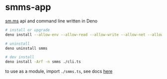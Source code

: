 # smms-app

[sm.ms](https://smms.app) api and command line written in Deno

```sh
# install or upgrade
deno install --allow-env --allow-read --allow-write --allow-net --allow-run -r -f -n smms https://denopkg.com/yieldray/smms-app/cli.ts

# uninstall
deno uninstall smms

# dev install
deno install -Arf -n smms ./cli.ts
```

to use as a module, import `./smms.ts`, see docs [here](https://doc.deno.land/https://denopkg.com/yieldray/smms-app@master/smms.ts)

